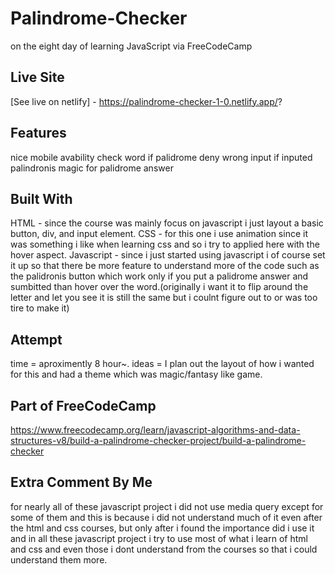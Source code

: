 # Palindrome-Checker
on the eight day of learning JavaScript via FreeCodeCamp

## Live Site
[See live on netlify] - https://palindrome-checker-1-0.netlify.app/?

## Features
nice mobile avability
check word if palidrome
deny wrong input if inputed
palindronis magic for palidrome answer

## Built With
HTML - since the course was mainly focus on javascript i just layout a basic button, div, and input element.
CSS - for this one i use animation since it was something i like when learning css and so i try to applied here with the hover aspect.
Javascript - since i just started using javascript i of course set it up so that there be more feature to understand more of the code such as the palidronis button which work only if you put a palidrome answer and sumbitted than hover over the word.(originally i want it to flip around the letter and let you see it is still the same but i coulnt figure out to or was too tire to make it)

## Attempt
time = aproximently 8 hour~.
ideas = I plan out the layout of how i wanted for this and had a theme which was magic/fantasy like game.

## Part of FreeCodeCamp
https://www.freecodecamp.org/learn/javascript-algorithms-and-data-structures-v8/build-a-palindrome-checker-project/build-a-palindrome-checker

## Extra Comment By Me
for nearly all of these javascript project i did not use media query except for some of them and this is because i did not understand much of it even after the html and css courses, but only
after i found the importance did i use it and in all these javascript project i try to use most of what i learn of html and css and even those i dont understand from the courses so that i could understand them more.
